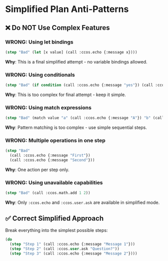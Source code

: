 # Simplified Plan Anti-Patterns

## ❌ Do NOT Use Complex Features

### WRONG: Using let bindings
```lisp
(step "Bad" (let [x value] (call :ccos.echo {:message x})))
```
**Why**: This is a final simplified attempt - no variable bindings allowed.

### WRONG: Using conditionals
```lisp
(step "Bad" (if condition (call :ccos.echo {:message "yes"}) (call :ccos.echo {:message "no"})))
```
**Why**: This is too complex for final attempt - keep it simple.

### WRONG: Using match expressions
```lisp
(step "Bad" (match value "a" (call :ccos.echo {:message "A"}) "b" (call :ccos.echo {:message "B"})))
```
**Why**: Pattern matching is too complex - use simple sequential steps.

### WRONG: Multiple operations in one step
```lisp
(step "Bad" 
  (call :ccos.echo {:message "First"})
  (call :ccos.echo {:message "Second"}))
```
**Why**: One action per step only.

### WRONG: Using unavailable capabilities
```lisp
(step "Bad" (call :ccos.math.add 1 2))
```
**Why**: Only `:ccos.echo` and `:ccos.user.ask` are available in simplified mode.

## ✅ Correct Simplified Approach

Break everything into the simplest possible steps:
```lisp
(do
  (step "Step 1" (call :ccos.echo {:message "Message 1"}))
  (step "Step 2" (call :ccos.user.ask "Question?"))
  (step "Step 3" (call :ccos.echo {:message "Message 2"})))
```

